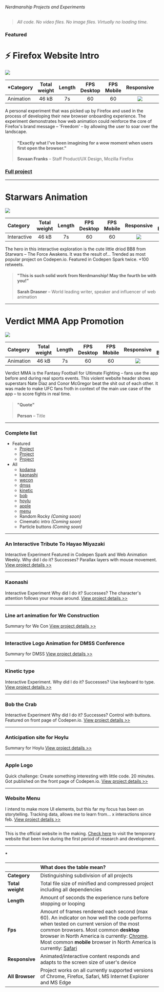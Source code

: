 [placeholder]: https://carrrs.com/wp-content/uploads/2015/04/placeholder-1000x400.png  "Placeholder"

[firefox_project]: /pages/firefox/README.md
[firefox_img]: /assets/images/projects/firefox.png


[bb8_img]: /assets/images/projects/bb8.png

[verdict_img]: /assets/images/projects/verdict.png

[wecon]: https://nerdmanship.github.io/WeCon/dist/
[wecon_img]: /assets/images/projects/wecon.png
[dmss]: https://nerdmanship.github.io/DMSS-Logo-animation/dist/
[dmss_img]: /assets/images/projects/dmss.png
[hoylu]: https://nerdmanship.github.io/hoylu/
[hoylu_img]: /assets/images/projects/hoylu.png
[kaonashi]: http://codepen.io/nerdmanship/full/RpoYOL/
[kaonashi_img]: /assets/images/projects/kaonashi.png
[kodama]: https://nerdmanship.github.io/kodamaProject/dist/
[kodama_img]: /assets/images/projects/kodama.png
[kinetic]: http://s.codepen.io/nerdmanship/debug/WGzGVy
[kinetic_img]: /assets/images/projects/kinetic.png
[bob]: http://s.codepen.io/nerdmanship/debug/YqdgvG
[bob_img]: /assets/images/projects/bob.png
[menu]: http://s.codepen.io/nerdmanship/debug/YNEggb
[menu_img]: /assets/images/projects/menu.png
[apple]: http://codepen.io/nerdmanship/full/dNRbvQ/
[apple_img]: /assets/images/projects/apple.png

[no]: /assets/images/projects/no.png
[yes]: /assets/images/projects/yes.png

###### Nerdmanship Projects and Experiments

> *All code. No video files. No image files. Virtually no loading time.*


### Featured



# ⚡️ Firefox Website Intro

![][firefox_img]

| *Category | Total weight | Length | FPS Desktop | FPS Mobile | Responsive | All Browsers |
| :-------- | :-----: | :-----: | :-----: | :-----: |  :-----: | :-----: |
| Animation | 46 kB | 7s | 60 | 60 | ![][yes] | ![][yes] |

A personal experiment that was picked up by Firefox and used in the process of developing their new browser onboarding experience. The experiment demonstrates how web animation could reinforce the core of Firefox's brand message – 'Freedom' – by allowing the user to soar over the landscape.

> #### "Exactly what I've been imagining for a wow moment when users first open the browser."
> **Sevaan Franks** – Staff Product/UX Design, Mozilla Firefox

### [Full project][firefox_project]




---




# Starwars Animation

![][bb8_img]

| Category | Total weight | Length | FPS Desktop | FPS Mobile | Responsive | All Browsers* |
| :-------- | :-----: | :-----: | :-----: | :-----: |  :-----: | :-----: |
| Interactive | 46 kB | 7s | 60 | 60 | ![][yes] | ![][yes] |

The hero in this interactive exploration is the cute little driod BB8 from Starwars – The Force Awakens. It was the result of...  Trended as most popular project on Codepen.io. Featured in Codepen Spark twice. +100 retweets.

> #### "This is such solid work from Nerdmanship! May the fourth be with you!"
> **Sarah Drasner** – World leading writer, speaker and influencer of web animation






---




# Verdict MMA App Promotion

![][verdict_img]

| Category | Total weight | Length | FPS Desktop | FPS Mobile | Responsive | All Browsers* |
| :-------- | :-----: | :-----: | :-----: | :-----: |  :-----: | :-----: |
| Animation | 46 kB | 7s | 60 | 60 | ![][yes] | ![][yes] |

Verdict MMA is the Fantasy Football for Ultimate Fighting – fans use the app before and during real sports events. This violent website header shows superstars Nate Diaz and Conor McGregor beat the shit out of each other. It was made to make UFC fans froth in context of the main use case of the app – to score fights in real time.

> #### "Quote"
> **Person** – Title





---



### Complete list

* Featured
  * [Project]()
  * [Project]()
  * [Project]()
* All
  * [kodama][kodama]
  * [kaonashi][kaonashi]
  * [wecon][wecon]
  * [dmss][dmss]
  * [kinetic][kinetic]
  * [bob][bob]
  * [hoylu][hoylu]
  * [apple][apple]
  * [menu][menu]
  * Random Rocky *(Coming soon)*
  * Cinematic intro *(Coming soon)*
  * Particle buttons *(Coming soon)*



---



### An Interactive Tribute To Hayao Miyazaki



Interactive Experiment Featured in Codepen Spark and Web Animation Weekly. Why did I do it? Successes? Parallax layers with mouse movement. [View project details >>][kodama]



---



### Kaonashi



Interactive Experiment Why did I do it? Successes? The character's attention follows your mouse around. [View project details >>][kaonashi]



---



### Line art animation for We Construction



Summary for We Con [View project details >>][wecon]




---




### Interactive Logo Animation for DMSS Conference



Summary for DMSS [View project details >>][dmss]




---





### Kinetic type



Interactive Experiment. Why did I do it? Successes? Use keyboard to type. [View project details >>][kinetic]



---



### Bob the Crab



Interactive Experiment Why did I do it? Successes? Control with buttons. Featured on front page of Codepen.io. [View project details >>][bob]



---



### Anticipation site for Hoylu



Summary for Hoylu [View project details >>][hoylu]



---



### Apple Logo



Quick challenge: Create something interesting with little code. 20 minutes. Got published on the front page of Codepen.io. [View project details >>][apple]



---



### Website Menu



I intend to make more UI elements, but this far my focus has been on storytelling. Tracking data, allows me to learn from... x interactions since feb. [View project details >>][menu]




---



This is the official website in the making. [Check here](https://nerdmanship.github.io/nerdmanship/) to visit the temporary website that been live during the first period of research and development.

---

#### *

|  | **What does the table mean?** |
| :-------- | :----- |
| **Category** | Distinguishing subdivision of all projects |
| **Total weight** | Total file size of minified and compressed project including all dependencies |
| **Length** | Amount of seconds the experience runs before stopping or looping |
| **Fps** | Amount of frames rendered each second (max 60). An indicator on how well the code performs when tested on current version of the most common browsers. Most common **desktop** browser in North America is currently: [Chrome](http://gs.statcounter.com/browser-market-share/desktop/north-america/#monthly-201604-201704). Most common **mobile** browser in North America is currently: [Safari](http://gs.statcounter.com/browser-market-share/mobile/north-america/#monthly-201604-201704) |
| **Responsive** | Animated/interactive content responds and adapts to the screen size of user's device |
| **All Browser** | Project works on all currently supported versions of Chrome, Firefox, Safari, MS Internet Explorer and MS Edge |

